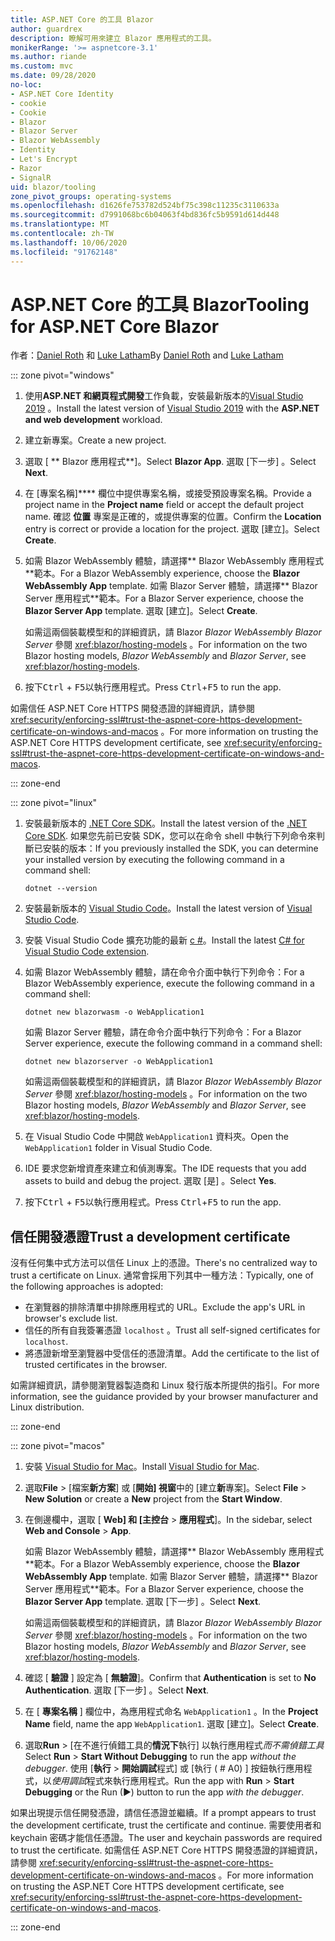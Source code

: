 ```yaml
---
title: ASP.NET Core 的工具 Blazor
author: guardrex
description: 瞭解可用來建立 Blazor 應用程式的工具。
monikerRange: '>= aspnetcore-3.1'
ms.author: riande
ms.custom: mvc
ms.date: 09/28/2020
no-loc:
- ASP.NET Core Identity
- cookie
- Cookie
- Blazor
- Blazor Server
- Blazor WebAssembly
- Identity
- Let's Encrypt
- Razor
- SignalR
uid: blazor/tooling
zone_pivot_groups: operating-systems
ms.openlocfilehash: d1626fe753782d524bf75c398c11235c3110633a
ms.sourcegitcommit: d7991068bc6b04063f4bd836fc5b9591d614d448
ms.translationtype: MT
ms.contentlocale: zh-TW
ms.lasthandoff: 10/06/2020
ms.locfileid: "91762148"
---
```

# <a name="tooling-for-aspnet-core-no-locblazor"></a><span data-ttu-id="ab770-103">ASP.NET Core 的工具 Blazor</span><span class="sxs-lookup"><span data-stu-id="ab770-103">Tooling for ASP.NET Core Blazor</span></span>

<span data-ttu-id="ab770-104">作者：[Daniel Roth](https://github.com/danroth27) 和 [Luke Latham](https://github.com/guardrex)</span><span class="sxs-lookup"><span data-stu-id="ab770-104">By [Daniel Roth](https://github.com/danroth27) and [Luke Latham](https://github.com/guardrex)</span></span>

::: zone pivot="windows"

1. <span data-ttu-id="ab770-105">使用**ASP.NET 和網頁程式開發**工作負載，安裝最新版本的[Visual Studio 2019](https://visualstudio.microsoft.com/downloads/) 。</span><span class="sxs-lookup"><span data-stu-id="ab770-105">Install the latest version of [Visual Studio 2019](https://visualstudio.microsoft.com/downloads/) with the **ASP.NET and web development** workload.</span></span>

1. <span data-ttu-id="ab770-106">建立新專案。</span><span class="sxs-lookup"><span data-stu-id="ab770-106">Create a new project.</span></span>

1. <span data-ttu-id="ab770-107">選取 [ \*\* Blazor 應用程式\*\*]。</span><span class="sxs-lookup"><span data-stu-id="ab770-107">Select **Blazor App**.</span></span> <span data-ttu-id="ab770-108">選取 [下一步]  。</span><span class="sxs-lookup"><span data-stu-id="ab770-108">Select **Next**.</span></span>

1. <span data-ttu-id="ab770-109">在 [專案名稱]\*\*\*\* 欄位中提供專案名稱，或接受預設專案名稱。</span><span class="sxs-lookup"><span data-stu-id="ab770-109">Provide a project name in the **Project name** field or accept the default project name.</span></span> <span data-ttu-id="ab770-110">確認 **位置** 專案是正確的，或提供專案的位置。</span><span class="sxs-lookup"><span data-stu-id="ab770-110">Confirm the **Location** entry is correct or provide a location for the project.</span></span> <span data-ttu-id="ab770-111">選取 [建立]。</span><span class="sxs-lookup"><span data-stu-id="ab770-111">Select **Create**.</span></span>

1. <span data-ttu-id="ab770-112">如需 Blazor WebAssembly 體驗，請選擇\*\* Blazor WebAssembly 應用程式\*\*範本。</span><span class="sxs-lookup"><span data-stu-id="ab770-112">For a Blazor WebAssembly experience, choose the **Blazor WebAssembly App** template.</span></span> <span data-ttu-id="ab770-113">如需 Blazor Server 體驗，請選擇\*\* Blazor Server 應用程式\*\*範本。</span><span class="sxs-lookup"><span data-stu-id="ab770-113">For a Blazor Server experience, choose the **Blazor Server App** template.</span></span> <span data-ttu-id="ab770-114">選取 [建立]。</span><span class="sxs-lookup"><span data-stu-id="ab770-114">Select **Create**.</span></span>

   <span data-ttu-id="ab770-115">如需這兩個裝載模型和的詳細資訊，請 Blazor *Blazor WebAssembly* *Blazor Server* 參閱 <xref:blazor/hosting-models> 。</span><span class="sxs-lookup"><span data-stu-id="ab770-115">For information on the two Blazor hosting models, *Blazor WebAssembly* and *Blazor Server*, see <xref:blazor/hosting-models>.</span></span>

1. <span data-ttu-id="ab770-116">按下<kbd>Ctrl</kbd> + <kbd>F5</kbd>以執行應用程式。</span><span class="sxs-lookup"><span data-stu-id="ab770-116">Press <kbd>Ctrl</kbd>+<kbd>F5</kbd> to run the app.</span></span>

<span data-ttu-id="ab770-117">如需信任 ASP.NET Core HTTPS 開發憑證的詳細資訊，請參閱 <xref:security/enforcing-ssl#trust-the-aspnet-core-https-development-certificate-on-windows-and-macos> 。</span><span class="sxs-lookup"><span data-stu-id="ab770-117">For more information on trusting the ASP.NET Core HTTPS development certificate, see <xref:security/enforcing-ssl#trust-the-aspnet-core-https-development-certificate-on-windows-and-macos>.</span></span>

::: zone-end

::: zone pivot="linux"

1. <span data-ttu-id="ab770-118">安裝最新版本的 [.NET Core SDK](https://dotnet.microsoft.com/download)。</span><span class="sxs-lookup"><span data-stu-id="ab770-118">Install the latest version of the [.NET Core SDK](https://dotnet.microsoft.com/download).</span></span> <span data-ttu-id="ab770-119">如果您先前已安裝 SDK，您可以在命令 shell 中執行下列命令來判斷已安裝的版本：</span><span class="sxs-lookup"><span data-stu-id="ab770-119">If you previously installed the SDK, you can determine your installed version by executing the following command in a command shell:</span></span>

   ```dotnetcli
   dotnet --version
   ```

1. <span data-ttu-id="ab770-120">安裝最新版本的 [Visual Studio Code](https://code.visualstudio.com)。</span><span class="sxs-lookup"><span data-stu-id="ab770-120">Install the latest version of [Visual Studio Code](https://code.visualstudio.com).</span></span>

1. <span data-ttu-id="ab770-121">安裝 Visual Studio Code 擴充功能的最新 [c #](https://marketplace.visualstudio.com/items?itemName=ms-dotnettools.csharp)。</span><span class="sxs-lookup"><span data-stu-id="ab770-121">Install the latest [C# for Visual Studio Code extension](https://marketplace.visualstudio.com/items?itemName=ms-dotnettools.csharp).</span></span>

1. <span data-ttu-id="ab770-122">如需 Blazor WebAssembly 體驗，請在命令介面中執行下列命令：</span><span class="sxs-lookup"><span data-stu-id="ab770-122">For a Blazor WebAssembly experience, execute the following command in a command shell:</span></span>

   ```dotnetcli
   dotnet new blazorwasm -o WebApplication1
   ```

   <span data-ttu-id="ab770-123">如需 Blazor Server 體驗，請在命令介面中執行下列命令：</span><span class="sxs-lookup"><span data-stu-id="ab770-123">For a Blazor Server experience, execute the following command in a command shell:</span></span>

   ```dotnetcli
   dotnet new blazorserver -o WebApplication1
   ```

   <span data-ttu-id="ab770-124">如需這兩個裝載模型和的詳細資訊，請 Blazor *Blazor WebAssembly* *Blazor Server* 參閱 <xref:blazor/hosting-models> 。</span><span class="sxs-lookup"><span data-stu-id="ab770-124">For information on the two Blazor hosting models, *Blazor WebAssembly* and *Blazor Server*, see <xref:blazor/hosting-models>.</span></span>

1. <span data-ttu-id="ab770-125">在 Visual Studio Code 中開啟 `WebApplication1` 資料夾。</span><span class="sxs-lookup"><span data-stu-id="ab770-125">Open the `WebApplication1` folder in Visual Studio Code.</span></span>

1. <span data-ttu-id="ab770-126">IDE 要求您新增資產來建立和偵測專案。</span><span class="sxs-lookup"><span data-stu-id="ab770-126">The IDE requests that you add assets to build and debug the project.</span></span> <span data-ttu-id="ab770-127">選取 [是]  。</span><span class="sxs-lookup"><span data-stu-id="ab770-127">Select **Yes**.</span></span>

1. <span data-ttu-id="ab770-128">按下<kbd>Ctrl</kbd> + <kbd>F5</kbd>以執行應用程式。</span><span class="sxs-lookup"><span data-stu-id="ab770-128">Press <kbd>Ctrl</kbd>+<kbd>F5</kbd> to run the app.</span></span>

## <a name="trust-a-development-certificate"></a><span data-ttu-id="ab770-129">信任開發憑證</span><span class="sxs-lookup"><span data-stu-id="ab770-129">Trust a development certificate</span></span>

<span data-ttu-id="ab770-130">沒有任何集中式方法可以信任 Linux 上的憑證。</span><span class="sxs-lookup"><span data-stu-id="ab770-130">There's no centralized way to trust a certificate on Linux.</span></span> <span data-ttu-id="ab770-131">通常會採用下列其中一種方法：</span><span class="sxs-lookup"><span data-stu-id="ab770-131">Typically, one of the following approaches is adopted:</span></span>

* <span data-ttu-id="ab770-132">在瀏覽器的排除清單中排除應用程式的 URL。</span><span class="sxs-lookup"><span data-stu-id="ab770-132">Exclude the app's URL in browser's exclude list.</span></span>
* <span data-ttu-id="ab770-133">信任的所有自我簽署憑證 `localhost` 。</span><span class="sxs-lookup"><span data-stu-id="ab770-133">Trust all self-signed certificates for `localhost`.</span></span>
* <span data-ttu-id="ab770-134">將憑證新增至瀏覽器中受信任的憑證清單。</span><span class="sxs-lookup"><span data-stu-id="ab770-134">Add the certificate to the list of trusted certificates in the browser.</span></span>

<span data-ttu-id="ab770-135">如需詳細資訊，請參閱瀏覽器製造商和 Linux 發行版本所提供的指引。</span><span class="sxs-lookup"><span data-stu-id="ab770-135">For more information, see the guidance provided by your browser manufacturer and Linux distribution.</span></span>

::: zone-end

::: zone pivot="macos"

1. <span data-ttu-id="ab770-136">安裝 [Visual Studio for Mac](https://visualstudio.microsoft.com/vs/mac/)。</span><span class="sxs-lookup"><span data-stu-id="ab770-136">Install [Visual Studio for Mac](https://visualstudio.microsoft.com/vs/mac/).</span></span>

1. <span data-ttu-id="ab770-137">選取**File**  >  [檔案**新方案**] 或 [**開始] 視窗**中的 [建立**新**專案]。</span><span class="sxs-lookup"><span data-stu-id="ab770-137">Select **File** > **New Solution** or create a **New** project from the **Start Window**.</span></span>

1. <span data-ttu-id="ab770-138">在側邊欄中，選取 [ **Web] 和 [主控台**  >  **應用程式**]。</span><span class="sxs-lookup"><span data-stu-id="ab770-138">In the sidebar, select **Web and Console** > **App**.</span></span>

   <span data-ttu-id="ab770-139">如需 Blazor WebAssembly 體驗，請選擇\*\* Blazor WebAssembly 應用程式\*\*範本。</span><span class="sxs-lookup"><span data-stu-id="ab770-139">For a Blazor WebAssembly experience, choose the **Blazor WebAssembly App** template.</span></span> <span data-ttu-id="ab770-140">如需 Blazor Server 體驗，請選擇\*\* Blazor Server 應用程式\*\*範本。</span><span class="sxs-lookup"><span data-stu-id="ab770-140">For a Blazor Server experience, choose the **Blazor Server App** template.</span></span> <span data-ttu-id="ab770-141">選取 [下一步]  。</span><span class="sxs-lookup"><span data-stu-id="ab770-141">Select **Next**.</span></span>

   <span data-ttu-id="ab770-142">如需這兩個裝載模型和的詳細資訊，請 Blazor *Blazor WebAssembly* *Blazor Server* 參閱 <xref:blazor/hosting-models> 。</span><span class="sxs-lookup"><span data-stu-id="ab770-142">For information on the two Blazor hosting models, *Blazor WebAssembly* and *Blazor Server*, see <xref:blazor/hosting-models>.</span></span>

1. <span data-ttu-id="ab770-143">確認 [ **驗證** ] 設定為 [ **無驗證**]。</span><span class="sxs-lookup"><span data-stu-id="ab770-143">Confirm that **Authentication** is set to **No Authentication**.</span></span> <span data-ttu-id="ab770-144">選取 [下一步]  。</span><span class="sxs-lookup"><span data-stu-id="ab770-144">Select **Next**.</span></span>

1. <span data-ttu-id="ab770-145">在 [ **專案名稱** ] 欄位中，為應用程式命名 `WebApplication1` 。</span><span class="sxs-lookup"><span data-stu-id="ab770-145">In the **Project Name** field, name the app `WebApplication1`.</span></span> <span data-ttu-id="ab770-146">選取 [建立]。</span><span class="sxs-lookup"><span data-stu-id="ab770-146">Select **Create**.</span></span>

1. <span data-ttu-id="ab770-147">選取**Run**  >  [在不進行偵錯工具的**情況下**執行] 以執行應用程式*而不需偵錯工具*</span><span class="sxs-lookup"><span data-stu-id="ab770-147">Select **Run** > **Start Without Debugging** to run the app *without the debugger*.</span></span> <span data-ttu-id="ab770-148">使用 [**執行**  >  **開始調試**程式] 或 [執行 ( # A0) ] 按鈕執行應用程式，以*使用調試*程式來執行應用程式。</span><span class="sxs-lookup"><span data-stu-id="ab770-148">Run the app with **Run** > **Start Debugging** or the Run (&#9654;) button to run the app *with the debugger*.</span></span>

<span data-ttu-id="ab770-149">如果出現提示信任開發憑證，請信任憑證並繼續。</span><span class="sxs-lookup"><span data-stu-id="ab770-149">If a prompt appears to trust the development certificate, trust the certificate and continue.</span></span> <span data-ttu-id="ab770-150">需要使用者和 keychain 密碼才能信任憑證。</span><span class="sxs-lookup"><span data-stu-id="ab770-150">The user and keychain passwords are required to trust the certificate.</span></span> <span data-ttu-id="ab770-151">如需信任 ASP.NET Core HTTPS 開發憑證的詳細資訊，請參閱 <xref:security/enforcing-ssl#trust-the-aspnet-core-https-development-certificate-on-windows-and-macos> 。</span><span class="sxs-lookup"><span data-stu-id="ab770-151">For more information on trusting the ASP.NET Core HTTPS development certificate, see <xref:security/enforcing-ssl#trust-the-aspnet-core-https-development-certificate-on-windows-and-macos>.</span></span>

::: zone-end
